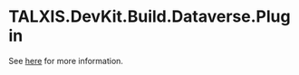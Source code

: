 # TALXIS.DevKit.Build.Dataverse.Plugin

See [here](https://github.com/TALXIS/tools-devkit-build) for more information.